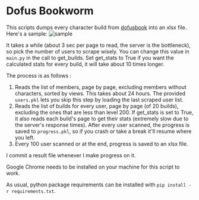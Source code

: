 # Dofus Bookworm

This scripts dumps every character build from [dofusbook](https://www.dofusbook.net) into an xlsx file. Here's a sample:
![sample](https://i.imgur.com/aPWHPGH.png)

It takes a while (about 3 sec per page to read, the server is the bottleneck), so pick the number of users to scrape wisely. You can change this value in ```main.py``` in the call to get_builds. Set get_stats to True if you want the calculated stats for every build, it will take about 10 times longer.

The process is as follows :
1. Reads the list of members, page by page, excluding members without characters, sorted by views. This takes about 24 hours. The provided ```users.pkl``` lets you skip this step by loading the last scraped user list.
2. Reads the list of builds for every user, page by page (of 20 builds), excluding the ones that are less than level 200. If get_stats is set to True, it also reads each build's page to get their stats (extremely slow due to the server's response times). After every user scanned, the progress is saved to ```progress.pkl```, so if you crash or take a break it'll resume where you left.
3. Every 100 user scanned or at the end, progress is saved to an xlsx file.

I commit a result file whenever I make progress on it.

Google Chrome needs to be installed on your machine for this script to work.

As usual, python package requirements can be installed with ```pip install -r requirements.txt```.
